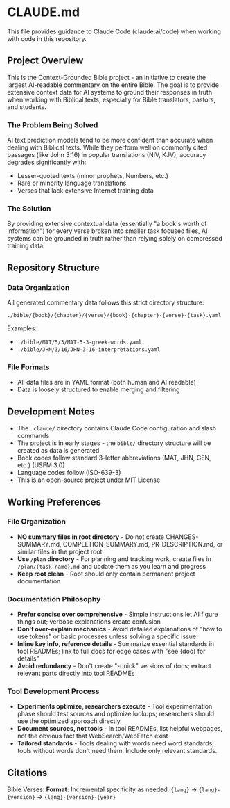 # CLAUDE.md

This file provides guidance to Claude Code (claude.ai/code) when working with code in this repository.

## Project Overview

This is the Context-Grounded Bible project - an initiative to create the largest AI-readable commentary on the entire Bible. The goal is to provide extensive context data for AI systems to ground their responses in truth when working with Biblical texts, especially for Bible translators, pastors, and students.

### The Problem Being Solved

AI text prediction models tend to be more confident than accurate when dealing with Biblical texts. While they perform well on commonly cited passages (like John 3:16) in popular translations (NIV, KJV), accuracy degrades significantly with:
- Lesser-quoted texts (minor prophets, Numbers, etc.)
- Rare or minority language translations
- Verses that lack extensive Internet training data

### The Solution

By providing extensive contextual data (essentially "a book's worth of information") for every verse broken into smaller task focused files, AI systems can be grounded in truth rather than relying solely on compressed training data.

## Repository Structure

### Data Organization

All generated commentary data follows this strict directory structure:

```
./bible/{book}/{chapter}/{verse}/{book}-{chapter}-{verse}-{task}.yaml
```

Examples:
- `./bible/MAT/5/3/MAT-5-3-greek-words.yaml`
- `./bible/JHN/3/16/JHN-3-16-interpretations.yaml`

### File Formats

- All data files are in YAML format (both human and AI readable)
- Data is loosely structured to enable merging and filtering


## Development Notes

- The `.claude/` directory contains Claude Code configuration and slash commands
- The project is in early stages - the `bible/` directory structure will be created as data is generated
- Book codes follow standard 3-letter abbreviations (MAT, JHN, GEN, etc.) (USFM 3.0)
- Language codes follow (ISO-639-3)
- This is an open-source project under MIT License

## Working Preferences

### File Organization
- **NO summary files in root directory** - Do not create CHANGES-SUMMARY.md, COMPLETION-SUMMARY.md, PR-DESCRIPTION.md, or similar files in the project root
- **Use `/plan` directory** - For planning and tracking work, create files in `/plan/{task-name}.md` and update them as you learn and progress
- **Keep root clean** - Root should only contain permanent project documentation

### Documentation Philosophy
- **Prefer concise over comprehensive** - Simple instructions let AI figure things out; verbose explanations create confusion
- **Don't over-explain mechanics** - Avoid detailed explanations of "how to use tokens" or basic processes unless solving a specific issue
- **Inline key info, reference details** - Summarize essential standards in tool READMEs; link to full docs for edge cases with "see {doc} for details"
- **Avoid redundancy** - Don't create "-quick" versions of docs; extract relevant parts directly into tool READMEs

### Tool Development Process
- **Experiments optimize, researchers execute** - Tool experimentation phase should test sources and optimize lookups; researchers should use the optimized approach directly
- **Document sources, not tools** - In tool READMEs, list helpful webpages, not the obvious fact that WebSearch/WebFetch exist
- **Tailored standards** - Tools dealing with words need word standards; tools without words don't need them. Include only relevant standards.

## Citations

Bible Verses: **Format:** Incremental specificity as needed: `{lang}` → `{lang}-{version}` → `{lang}-{version}-{year}`

